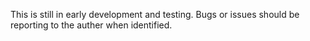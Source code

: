 This is still in early development and testing. Bugs or issues should be reporting to the auther when identified. 